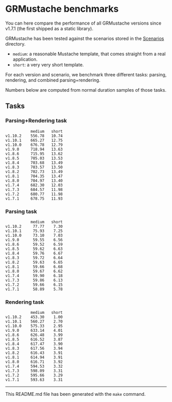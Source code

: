 # GRMustache benchmarks

You can here compare the performance of all GRMustache versions since v1.7.1 (the first shipped as a static library).

GRMustache has been tested against the scenarios stored in the [Scenarios](GRMustache/blob/master/Scenarios) directory.

- `medium`: a reasonable Mustache template, that comes straight from a real application.
- `short`: a very very short template.

For each version and scenario, we benchmark three different tasks: parsing, rendering, and combined parsing+rendering.

Numbers below are computed from normal duration samples of those tasks.

## Tasks


### Parsing+Rendering task

	           medium   short
	v1.10.2    556.78   10.74
	v1.10.1    665.27   12.75
	v1.10.0    676.78   12.79
	v1.9.0     718.94   13.63
	v1.8.6     715.95   13.62
	v1.8.5     705.03   13.53
	v1.8.4     703.68   13.49
	v1.8.3     703.57   13.50
	v1.8.2     702.73   13.49
	v1.8.1     704.35   13.47
	v1.8.0     704.97   13.40
	v1.7.4     682.30   12.03
	v1.7.3     684.57   11.98
	v1.7.2     680.77   11.98
	v1.7.1     678.75   11.93

### Parsing task

	           medium   short
	v1.10.2     77.77    7.30
	v1.10.1     75.93    7.25
	v1.10.0     73.10    7.03
	v1.9.0      59.55    6.56
	v1.8.6      59.52    6.59
	v1.8.5      59.62    6.63
	v1.8.4      59.76    6.67
	v1.8.3      59.72    6.64
	v1.8.2      59.63    6.65
	v1.8.1      59.66    6.68
	v1.8.0      59.67    6.62
	v1.7.4      59.90    6.18
	v1.7.3      59.86    6.13
	v1.7.2      59.66    6.15
	v1.7.1      58.89    5.78

### Rendering task

	           medium   short
	v1.10.2    453.30    1.00
	v1.10.1    560.27    2.70
	v1.10.0    575.33    2.95
	v1.9.0     633.14    4.01
	v1.8.6     626.48    3.99
	v1.8.5     616.52    3.87
	v1.8.4     617.47    3.90
	v1.8.3     617.56    3.94
	v1.8.2     616.43    3.91
	v1.8.1     614.94    3.91
	v1.8.0     616.71    3.92
	v1.7.4     594.53    3.32
	v1.7.3     598.09    3.31
	v1.7.2     595.66    3.29
	v1.7.1     593.63    3.31

-----

This README.md file has been generated with the `make` command.

